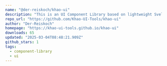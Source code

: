 ```yaml
---
name: "@der-reiskoch/khao-ui"
description: "This is an UI Component Library based on lightweight Svelte Components which are provided as web-components."
repo_url: "https://github.com/Khao-UI-Tools/khao-ui"
author: "Der-Reiskoch"
homepage: "https://khao-ui-tools.github.io/khao-ui"
downloads: 65
updated: "2025-03-04T08:48:21.909Z"
github_stars: 1
tags: 
  - component-library
  - ui
---
```

